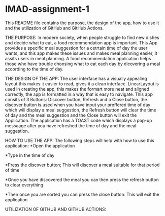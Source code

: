 # IMAD-assignment-1


This README file contains the purpose, the design of the app, how to use it and the utilization of GitHub and GitHub Actions.

THE PURPOSE:
In modern society, when people struggle to find new dishes and decide what to eat, a food recommendation app is important. This App provides a specific meal suggestion for a cetrtain time of day the user wants, and this app makes these issues and makes meal planning easier, it assits users in meal planning. A food recommendation application helps those who have trouble choosing what to eat each day by dicovering a meal according to the time of day.

THE DESIGN OF THE APP:
The user interface has a visually appealing layout this makes it easier to read, gives it a clean interface. LinearLayout is used in creating the app, this makes the formart more neat and aligned correctly, the app is formatted in a way that is easy to navigate. This app consits of 3 Buttons: Discover button, Refresh and a Close button, the discover button is used when you have input your preffered time of day which will display a meal suggestion, the Refresh button will clear the time of day and the meal suggestion and the Close button will exit the Application. The application has a TOAST code which displays a pop-up messaage after you have refreshed the time of day and the meal suggestion.


HOW TO USE THE APP:
The following steps will help with how to use this application:
*Open the application

*Type in the time of day 

*Press the discover button; This will discover a meal suitable for that period of time 

*Once you have discovered the meal you can then press the refresh button to clear everything 

*Then once you are sorted you can press the close button: This will exit the application

UTILIZATION OF GITHUB AND GITHUB ACTIONS:



